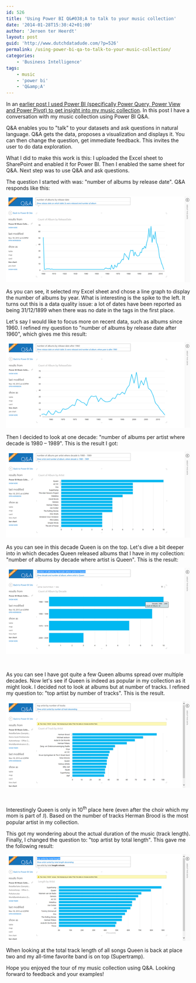 ```yaml
---
id: 526
title: 'Using Power BI Q&#038;A to talk to your music collection'
date: '2014-01-28T15:30:42+01:00'
author: 'Jeroen ter Heerdt'
layout: post
guid: 'http://www.dutchdatadude.com/?p=526'
permalink: /using-power-bi-qa-to-talk-to-your-music-collection/
categories:
    - 'Business Intelligence'
tags:
    - music
    - 'power bi'
    - 'Q&amp;A'
---
```


In an <a href="http://www.dutchdatadude.com/using-power-bi-to-visualize-your-music-collection/">earlier post I used Power BI (specifically Power Query, Power View and Power Pivot) to get insight into my music collection</a>. In this post I have a conversation with my music collection using Power BI Q&amp;A.

Q&amp;A enables you to "talk" to your datasets and ask questions in natural language. Q&amp;A gets the data, proposes a visualization and displays it. You can then change the question, get immediate feedback. This invites the user to do data exploration.

What I did to make this work is this: I uploaded the Excel sheet to SharePoint and enabled it for Power BI. Then I enabled the same sheet for Q&amp;A. Next step was to use Q&amp;A and ask questions.

The question I started with was: "number of albums by release date". Q&amp;A responds like this:

<img alt="" src="../wp-content/uploads/2014/01/012414_1036_UsingPowerB1.png" />

As you can see, it selected my Excel sheet and chose a line graph to display the number of albums by year. What is interesting is the spike to the left. It turns out this is a data quality issue: a lot of dates have been reported as being 31/12/1899 when there was no date in the tags in the first place.

Let's say I would like to focus more on recent data, such as albums since 1960. I refined my question to "number of albums by release date after 1960", which gives me this result:

<img alt="" src="../wp-content/uploads/2014/01/012414_1036_UsingPowerB2.png" />

Then I decided to look at one decade: "number of albums per artist where decade is 1980 – 1989". This is the result I got:

<img alt="" src="../wp-content/uploads/2014/01/012414_1036_UsingPowerB3.png" />

As you can see in this decade Queen is on the top. Let's dive a bit deeper into in which decades Queen released albums that I have in my collection: "number of albums by decade where artist is Queen". This is the result:

<img alt="" src="../wp-content/uploads/2014/01/012414_1036_UsingPowerB4.png" />

&nbsp;

As you can see I have got quite a few Queen albums spread over multiple decades. Now let's see if Queen is indeed as popular in my collection as it might look. I decided not to look at albums but at number of tracks. I refined my question to: "top artist by number of tracks". This is the result.

<img alt="" src="../wp-content/uploads/2014/01/012414_1036_UsingPowerB5.png" />

&nbsp;

Interestingly Queen is only in 10<sup>th</sup> place here (even after the choir which my mom is part of <span style="font-family: Wingdings;">J</span>). Based on the number of tracks Herman Brood is the most popular artist in my collection.

This got my wondering about the actual duration of the music (track length). Finally, I changed the question to: "top artist by total length". This gave me the following result:

<img alt="" src="../wp-content/uploads/2014/01/012414_1036_UsingPowerB6.png" />

When looking at the total track length of all songs Queen is back at place two and my all-time favorite band is on top (Supertramp).

Hope you enjoyed the tour of my music collection using Q&amp;A. Looking forward to feedback and your examples!

&nbsp;